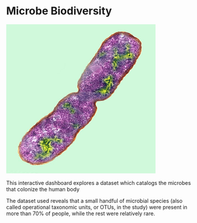 # Microbe Biodiversity

![Bacteria.jpg](bacteria.jpg)

This interactive dashboard explores a dataset which catalogs the microbes that colonize the human body

The dataset used reveals that a small handful of microbial species (also called operational taxonomic units, or OTUs, in the study) were present in more than 70% of people, while the rest were relatively rare.
